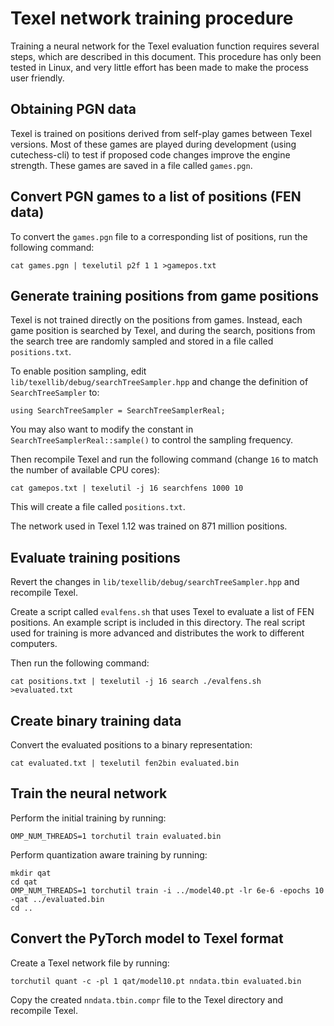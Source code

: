 # Texel network training procedure

Training a neural network for the Texel evaluation function requires several
steps, which are described in this document. This procedure has only been tested
in Linux, and very little effort has been made to make the process user
friendly.


## Obtaining PGN data

Texel is trained on positions derived from self-play games between Texel
versions. Most of these games are played during development (using
cutechess-cli) to test if proposed code changes improve the engine strength.
These games are saved in a file called `games.pgn`.


## Convert PGN games to a list of positions (FEN data)

To convert the `games.pgn` file to a corresponding list of positions, run the
following command:

```cat games.pgn | texelutil p2f 1 1 >gamepos.txt```


## Generate training positions from game positions

Texel is not trained directly on the positions from games. Instead, each game
position is searched by Texel, and during the search, positions from the search
tree are randomly sampled and stored in a file called `positions.txt`.

To enable position sampling, edit `lib/texellib/debug/searchTreeSampler.hpp` and
change the definition of `SearchTreeSampler` to:

```using SearchTreeSampler = SearchTreeSamplerReal;```

You may also want to modify the constant in
```SearchTreeSamplerReal::sample()``` to control the sampling frequency.

Then recompile Texel and run the following command (change `16` to match the
number of available CPU cores):

```cat gamepos.txt | texelutil -j 16 searchfens 1000 10```

This will create a file called `positions.txt`.

The network used in Texel 1.12 was trained on 871 million positions.


## Evaluate training positions

Revert the changes in `lib/texellib/debug/searchTreeSampler.hpp` and recompile
Texel.

Create a script called `evalfens.sh` that uses Texel to evaluate a list of FEN
positions. An example script is included in this directory. The real script used
for training is more advanced and distributes the work to different computers.

Then run the following command:

```cat positions.txt | texelutil -j 16 search ./evalfens.sh >evaluated.txt```


## Create binary training data

Convert the evaluated positions to a binary representation:

```cat evaluated.txt | texelutil fen2bin evaluated.bin```


## Train the neural network

Perform the initial training by running:

```OMP_NUM_THREADS=1 torchutil train evaluated.bin```

Perform quantization aware training by running:

```
mkdir qat
cd qat
OMP_NUM_THREADS=1 torchutil train -i ../model40.pt -lr 6e-6 -epochs 10 -qat ../evaluated.bin
cd ..
```


## Convert the PyTorch model to Texel format

Create a Texel network file by running:

```torchutil quant -c -pl 1 qat/model10.pt nndata.tbin evaluated.bin```

Copy the created `nndata.tbin.compr` file to the Texel directory and recompile
Texel.
